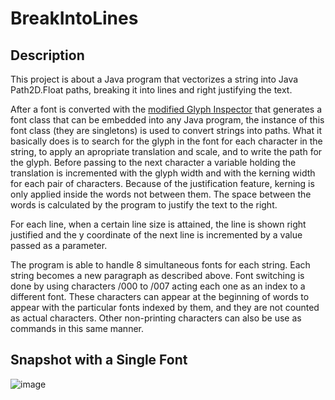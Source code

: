# BreakIntoLines

## Description

This project is about a Java program that vectorizes a string into Java Path2D.Float paths, breaking it into lines and
right justifying the text.

After a font is converted with the 
[modified Glyph Inspector](https://github.com/nilostolte/Projects-Presentations/blob/main/Automatic%20Vector%20Fonts%20Generator%20Project.md#automatic-vector-fonts-generator-project--major-breakthrough) that generates a font class that can be embedded into any 
Java program, the instance of this font class (they are singletons) is used to convert strings into paths. What it 
basically does is to search for the glyph in the font for each character in the string, to apply an apropriate 
translation and scale, and to write the path for the glyph. Before passing to the next character a variable holding 
the translation is incremented with the glyph width and with the kerning width for each pair of characters. Because of the
justification feature, kerning is only applied inside the words not between them. The space between the words is calculated by
the program to justify the text to the right.

For each line, when a certain line size is attained, the line is shown right justified and the y coordinate of the next line 
is incremented by a value passed as a parameter.

The program is able to handle 8 simultaneous fonts for each string. Each string becomes a new paragraph as described above. Font
switching is done by using characters /000 to /007 acting each one as an index to a different font. These characters can appear
at the beginning of words to appear with the particular fonts indexed by them, and they are not counted as actual characters.
Other non-printing characters can also be use as commands in this same manner.

## Snapshot with a Single Font
![image](https://user-images.githubusercontent.com/80269251/111925521-93cb8380-8a7f-11eb-94f8-d42d50366aa4.png)

